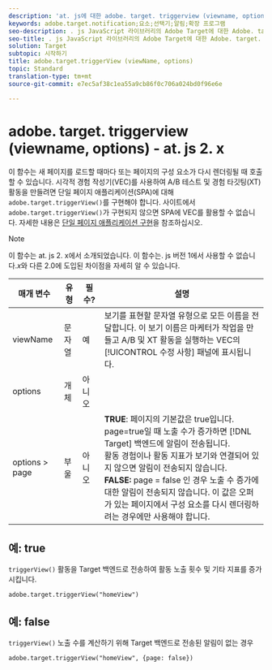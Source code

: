 ```yaml
---
description: 'at. js에 대한 adobe. target. triggerview (viewname, options) 함수에 대한 정보입니다. '
keywords: adobe.target.notification;요소;선택기;알림;확장 프로그램
seo-description: . js JavaScript 라이브러리의 Adobe Target에 대한 Adobe. target. triggerview (viewname, options) 함수에 대한 정보입니다.
seo-title: . js JavaScript 라이브러리의 Adobe Target에 대한 Adobe. target. triggerview (viewname, options) 함수에 대한 정보입니다.
solution: Target
subtopic: 시작하기
title: adobe.target.triggerView (viewName, options)
topic: Standard
translation-type: tm+mt
source-git-commit: e7ec5af38c1ea55a9cb86f0c706a024bd0f96e6e

---
```



# adobe. target. triggerview (viewname, options) - at. js 2. x

이 함수는 새 페이지를 로드할 때마다 또는 페이지의 구성 요소가 다시 렌더링될 때 호출할 수 있습니다. 시각적 경험 작성기(VEC)를 사용하여 A/B 테스트 및 경험 타깃팅(XT) 활동을 만들려면 단일 페이지 애플리케이션(SPA)에 대해 `adobe.target.triggerView()`를 구현해야 합니다. 사이트에서 `adobe.target.triggerView()`가 구현되지 않으면 SPA에 VEC를 활용할 수 없습니다. 자세한 내용은 [단일 페이지 애플리케이션 구현](/help/c-implementing-target/c-implementing-target-for-client-side-web/how-to-deployatjs/target-atjs-single-page-application.md)을 참조하십시오.

>[!NOTE]
>
>이 함수는 at. js 2. x에서 소개되었습니다. 이 함수는. js 버전 1에서 사용할 수 없습니다.*x*와 다른 2.0에 도입된 차이점을 자세히 알 수 있습니다.

| 매개 변수 | 유형 | 필수? | 설명 |
| --- | --- | --- | --- |
| viewName | 문자열 | 예 | 보기를 표현할 문자열 유형으로 모든 이름을 전달합니다. 이 보기 이름은 마케터가 작업을 만들고 A/B 및 XT 활동을 실행하는 VEC의 [!UICONTROL 수정 사항] 패널에 표시됩니다. |
| options | 개체 | 아니오 |  |
| options &gt; page | 부울 | 아니오 | **TRUE**: 페이지의 기본값은 true입니다. page=true일 때 노출 수가 증가하면 [!DNL Target] 백엔드에 알림이 전송됩니다.<br>활동 경험이나 활동 지표가 보기와 연결되어 있지 않으면 알림이 전송되지 않습니다.<br>**FALSE:** page = false 인 경우 노출 수 증가에 대한 알림이 전송되지 않습니다. 이 값은 오퍼가 있는 페이지에서 구성 요소를 다시 렌더링하려는 경우에만 사용해야 합니다. |

## 예: true

`triggerView()` 활동을 Target 백엔드로 전송하여 활동 노출 횟수 및 기타 지표를 증가시킵니다.

```
adobe.target.triggerView("homeView")
```

## 예: false

`triggerView()` 노출 수를 계산하기 위해 Target 백엔드로 전송된 알림이 없는 경우

```
adobe.target.triggerView("homeView", {page: false})
```
